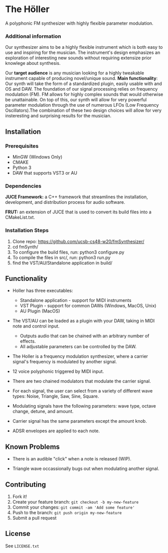 # The Höller

A polyphonic FM synthesizer with highly flexible parameter modulation.

### Additional information

Our synthesizer aims to be a highly flexible instrument which is both easy to use and inspiring for the musician. The instrument's design emphasizes an exploration of interesting new sounds without requiring extensize prior knowlege about synthesis.

Our **target audience** is any musician looking for a highly tweakable instrument capable of producing novel/unique sound.
**Main functionality**: Our synth will take the form of a standardized plugin, easily usable with and OS and DAW. The foundation of our signal processing relies on frequency modulation (FM). FM allows for highly complex sounds that would otherwise be unattainable. On top of this, our synth will allow for very powerful parameter modulation through the use of numerous LFOs (Low Frequency Oscillators).The combination of these two design choices will allow for very insteresting and surprising results for the musician.

## Installation

### Prerequisites
 - MinGW (Windows Only)
 - CMAKE
 - Python 3
 - DAW that supports VST3 or AU

### Dependencies

**JUCE Framework:** a C++ framework that streamlines the installation, development, and distribution process for audio software.

**FRUT:** an extension of JUCE that is used to convert its build files into a CMakeList.txt.

### Installation Steps

1. Clone repo: https://github.com/ucsb-cs48-w20/fmSynthesizer/
2. cd fmSynth/
3. To configure the build files, run: python3 configure.py
4. To compile the files in src/, run: python3 run.py
5. find the VST/AU/Standalone application in build/

## Functionality

 - Holler has three executables:
    - Standalone application - support for MIDI instruments
    - VST Plugin - support for common DAWs (Windows, MacOS, Unix)
    - AU Plugin (MacOS)
  
 - The VST/AU can be loaded as a plugin with your DAW, taking in MIDI note and control input.
     - Outputs audio that can be chained with an arbitrary number of effects.
     - All adjustable parameters can be controlled by the DAW.
     
 - The Holler is a frequency modulation synthesizer, where a carrier signal's frequency is modulated by another signal.
 
 - 12 voice polyphonic triggered by MIDI input.
 
 - There are two chained modulators that modulate the carrier signal.
 
 - For each signal, the user can select from a variety of different wave types: Noise, Triangle, Saw, Sine, Square.
 
 - Modulating signals have the following parameters: wave type, octave change, detune, and amount.
 
 - Carrier signal has the same parameters except the amount knob.
 
 - ADSR envelopes are applied to each note.

## Known Problems

 - There is an audible "click" when a note is released (WIP).
 
 - Triangle wave occassionally bugs out when modulating another signal.
 

## Contributing

1. Fork it!
2. Create your feature branch: `git checkout -b my-new-feature`
3. Commit your changes: `git commit -am 'Add some feature'`
4. Push to the branch: `git push origin my-new-feature`
5. Submit a pull request

## License

See `LICENSE.txt`
